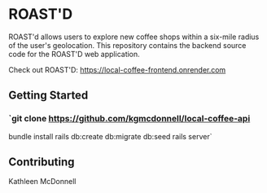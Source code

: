 # ROAST'D
ROAST'd allows users to explore new coffee shops within a six-mile radius of the user's geolocation. This repository contains the backend source code for the ROAST'D web application. 

Check out ROAST'D: https://local-coffee-frontend.onrender.com

## Getting Started
### `git clone https://github.com/kgmcdonnell/local-coffee-api
bundle install
rails db:create db:migrate db:seed
rails server`

## Contributing
Kathleen McDonnell
```
